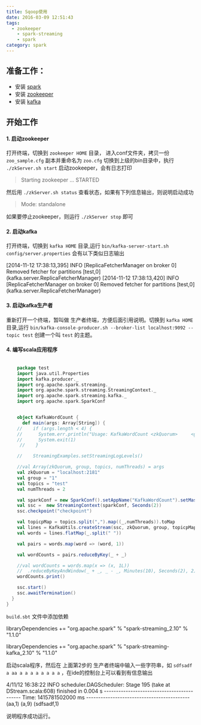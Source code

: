 ```yaml
---
title: Sqoop使用
date: 2016-03-09 12:51:43
tags:
  - zookeeper
	- spark-streaming
	- spark
category: spark
---
```


## 准备工作：
- 安装 [spark](http://spark.apache.org/)
- 安装 [zookeeper](http://zookeeper.apache.org/)
- 安装 [kafka](http://kafka.apache.org/)

## 开始工作
#### 1. 启动zookeeper
 打开终端，切换到 `zookeeper HOME` 目录， 进入conf文件夹，拷贝一份 `zoo_sample.cfg` 副本并重命名为 ` zoo.cfg `
 切换到上级的bin目录中，执行 `./zkServer.sh start` 启动zookeeper，会有日志打印
 > Starting zookeeper ... STARTED

 然后用 `./zkServer.sh status` 查看状态，如果有下列信息输出，则说明启动成功
 > Mode: standalone

 如果要停止zookeeper，则运行 `./zkServer stop` 即可

#### 2. 启动kafka
打开终端，切换到 `kafka HOME` 目录,运行 `bin/kafka-server-start.sh config/server.properties` 会有以下类似日志输出
  >
[2014-11-12 17:38:13,395] INFO [ReplicaFetcherManager on broker 0] Removed fetcher for partitions [test,0] (kafka.server.ReplicaFetcherManager)
[2014-11-12 17:38:13,420] INFO [ReplicaFetcherManager on broker 0] Removed fetcher for partitions [test,0] (kafka.server.ReplicaFetcherManager)

#### 3. 启动kafka生产者
重新打开一个终端，暂叫做 生产者终端，方便后面引用说明。切换到 `kafka HOME` 目录,运行 `bin/kafka-console-producer.sh --broker-list localhost:9092 --topic test` 创建一个叫 `test` 的主题。

#### 4. 编写scala应用程序

``` scala

    package test
    import java.util.Properties
    import kafka.producer._
    import org.apache.spark.streaming._
    import org.apache.spark.streaming.StreamingContext._
    import org.apache.spark.streaming.kafka._
    import org.apache.spark.SparkConf


    object KafkaWordCount {
      def main(args: Array[String]) {
    //    if (args.length < 4) {
    //      System.err.println("Usage: KafkaWordCount <zkQuorum>     <group> <topics> <numThreads>")
    //      System.exit(1)
     //    }

    //    StreamingExamples.setStreamingLogLevels()

    //val Array(zkQuorum, group, topics, numThreads) = args
    val zkQuorum = "localhost:2181"
    val group = "1"
    val topics = "test"
    val numThreads = 2

    val sparkConf = new SparkConf().setAppName("KafkaWordCount").setMaster("local[2]")
    val ssc =  new StreamingContext(sparkConf, Seconds(2))
    ssc.checkpoint("checkpoint")

    val topicpMap = topics.split(",").map((_,numThreads)).toMap
    val lines = KafkaUtils.createStream(ssc, zkQuorum, group, topicpMap).map(_._2)
    val words = lines.flatMap(_.split(" "))

    val pairs = words.map(word => (word, 1))

    val wordCounts = pairs.reduceByKey(_ + _)

    //val wordCounts = words.map(x => (x, 1L))
    //  .reduceByKeyAndWindow(_ + _, _ - _, Minutes(10), Seconds(2), 2)
    wordCounts.print()

    ssc.start()
    ssc.awaitTermination()
  }
}

```

`build.sbt` 文件中添加依赖
 >
 libraryDependencies += "org.apache.spark" % "spark-streaming_2.10" % "1.1.0"
>
libraryDependencies += "org.apache.spark" % "spark-streaming-kafka_2.10" % "1.1.0"

启动scala程序，然后在 上面第2步的 生产者终端中输入一些字符串，如  `sdfsadf a aa a a a a a a a a` ，在ide的控制台上可以看到有信息输出
 >
4/11/12 16:38:22 INFO scheduler.DAGScheduler: Stage 195 (take at DStream.scala:608) finished in 0.004 s
\-------------------------------------------
Time: 1415781502000 ms
\-------------------------------------------
(aa,1)
(a,9)
(sdfsadf,1)

说明程序成功运行。
